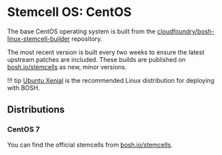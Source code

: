 # Stemcell OS: CentOS

The base CentOS operating system is built from the [cloudfoundry/bosh-linux-stemcell-builder](https://github.com/cloudfoundry/bosh-linux-stemcell-builder) repository.

The most recent version is built every two weeks to ensure the latest upstream patches are included. These builds are published on [bosh.io/stemcells](https://bosh.io/stemcells) as new, minor versions.

!!! tip
    [Ubuntu Xenial](ubuntu-os.md#ubuntu-xenial) is the recommended Linux distribution for deploying with BOSH.


## Distributions

### CentOS 7

You can find the official stemcells from [bosh.io/stemcells](https://bosh.io/stemcells#centos-7).
